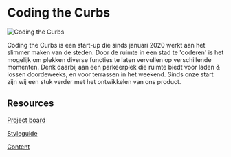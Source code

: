 # Coding the Curbs

![Coding the Curbs](https://github.com/fdnd-projects/coding-the-curbs/blob/main/assets/coding-the-curbs.jpg?raw=true)

Coding the Curbs is een start-up die sinds januari 2020 werkt aan het slimmer maken van de steden. Door de ruimte in een stad te 'coderen' is het mogelijk om plekken diverse functies te laten vervullen op verschillende momenten. Denk daarbij aan een parkeerplek die ruimte biedt voor laden & lossen doordeweeks, en voor terrassen in het weekend. Sinds onze start zijn wij een stuk verder met het ontwikkelen van ons product.

## Resources

[Project board](https://github.com/orgs/fdnd-agency/projects/10)

[Styleguide](https://www.codingthecurbs.com/)

[Content]()  
